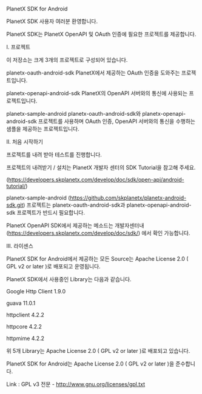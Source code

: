 PlanetX SDK for Android

PlanetX SDK 사용자 여러분 환영합니다.

PlanetX SDK는 PlanetX OpenAPI 및 OAuth 인증에 필요한 프로젝트를 제공합니다.

I. 프로젝트

이 저장소는 크게 3개의 프로젝트로 구성되어 있습니다.

planetx-oauth-android-sdk PlanetX에서 제공하는 OAuth 인증을 도와주는 프로젝트입니다.

planetx-openapi-android-sdk PlanetX의 OpenAPI 서버와의 통신에 사용되는 프로젝트입니다.

planetx-sample-android planetx-oauth-android-sdk와 planetx-openapi-android-sdk 프로젝트를 사용하며 OAuth 인증, OpenAPI 서버와의 통신을 수행하는 샘플을 제공하는 프로젝트입니다.

II. 처음 시작하기

프로젝트를 내려 받아 테스트를 진행합니다.

프로젝트의 내려받기 / 설치는 PlanetX 개발자 센터의 SDK Tutorial을 참고해 주세요.

(https://developers.skplanetx.com/develop/doc/sdk/open-api/android-tutorial/)

planetx-sample-android (https://github.com/skplanetx/planetx-android-sdk.git) 프로젝트는 planetx-oauth-android-sdk과 planetx-openapi-android-sdk 프로젝트가 반드시 필요합니다.

PlanetX OpenAPI SDK에서 제공하는 메소드는 개발자센터내(https://developers.skplanetx.com/develop/doc/sdk/) 에서 확인 가능합니다.

III. 라이센스
 
PlanetX SDK for Android에서 제공하는 모든 Source는 Apache License 2.0 ( GPL v2 or later )로 배포되고 운영됩니다.

PlanetX SDK에서 사용중인 Library는 다음과 같습니다.

Google Http Client 1.9.0

guava 11.0.1

httpclient 4.2.2

httpcore 4.2.2

httpmime 4.2.2

위 5개 Library는 Apache License 2.0 ( GPL v2 or later )로 배포되고 있습니다.


PlanetX SDK for Android는 Apache License 2.0 ( GPL v2 or later )을 준수합니다.

Link : GPL v3 전문 - http://www.gnu.org/licenses/gpl.txt
